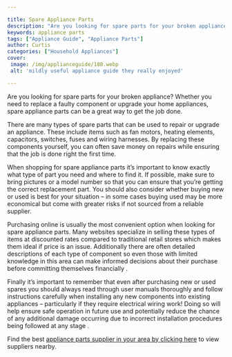 ```yaml
---

title: Spare Appliance Parts
description: "Are you looking for spare parts for your broken appliance? Whether you need to replace a faulty component or upgrade your home app...keep reading to learn"
keywords: appliance parts
tags: ["Appliance Guide", "Appliance Parts"]
author: Curtis
categories: ["Household Appliances"]
cover: 
 image: /img/applianceguide/180.webp
 alt: 'mildly useful appliance guide they really enjoyed'

---
```


Are you looking for spare parts for your broken appliance? Whether you need to replace a faulty component or upgrade your home appliances, spare appliance parts can be a great way to get the job done. 

There are many types of spare parts that can be used to repair or upgrade an appliance. These include items such as fan motors, heating elements, capacitors, switches, fuses and wiring harnesses. By replacing these components yourself, you can often save money on repairs while ensuring that the job is done right the first time. 

When shopping for spare appliance parts it’s important to know exactly what type of part you need and where to find it. If possible, make sure to bring pictures or a model number so that you can ensure that you’re getting the correct replacement part. You should also consider whether buying new or used is best for your situation – in some cases buying used may be more economical but come with greater risks if not sourced from a reliable supplier. 

Purchasing online is usually the most convenient option when looking for spare appliance parts. Many websites specialize in selling these types of items at discounted rates compared to traditional retail stores which makes them ideal if price is an issue. Additionally there are often detailed descriptions of each type of component so even those with limited knowledge in this area can make informed decisions about their purchase before committing themselves financially . 

Finally it’s important to remember that even after purchasing new or used spares you should always read through user manuals thoroughly and follow instructions carefully when installing any new components into existing appliances – particularly if they require electrical wiring work! Doing so will help ensure safe operation in future use and potentially reduce the chance of any additional damage occurring due to incorrect installation procedures being followed at any stage .

Find the best <a href="/pages/appliance-parts-suppliers/">appliance parts supplier in your area by clicking here</a> to view suppliers nearby.
